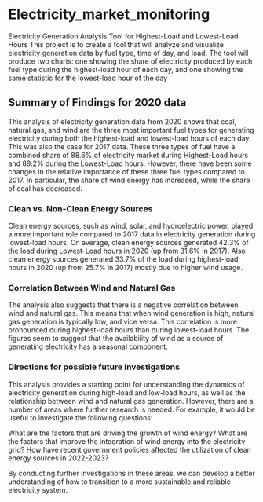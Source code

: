 # Electricity_market_monitoring
Electricity Generation Analysis Tool for Highest-Load and Lowest-Load Hours
This project is to create a tool that will analyze and visualize electricity generation data by fuel type, time of day, and load. The tool will produce two charts: one showing the share of electricity produced by each fuel type during the highest-load hour of each day, and one showing the same statistic for the lowest-load hour of the day

## Summary of Findings for 2020 data
This analysis of electricity generation data from 2020 shows that coal, natural gas, and wind are the three most important fuel types for generating electricity during both the highest-load and lowest-load hours of each day. This was also the case for 2017 data. These three types of fuel have a combined share of 88.6% of electricity market during Highest-Load hours and 89.2% during the Lowest-Load hours. However, there have been some changes in the relative importance of these three fuel types compared to 2017. In particular, the share of wind energy has increased, while the share of coal has decreased.

### Clean vs. Non-Clean Energy Sources

Clean energy sources, such as wind, solar, and hydroelectric power, played a more important role compared to 2017 data in electricity generation during lowest-load hours. On average, clean energy sources generated 42.3% of the load during Lowest-Load hours in 2020 (up from 31.6% in 2017). Also clean energy sources generated 33.7% of the load during highest-load hours in 2020 (up from 25.7% in 2017) mostly due to higher wind usage. 

### Correlation Between Wind and Natural Gas

The analysis also suggests that there is a negative correlation between wind and natural gas. This means that when wind generation is high, natural gas generation is typically low, and vice versa. This correlation is more pronounced during highest-load hours than during lowest-load hours. The figures seem to suggest that the availability of wind as a source of generating electricity has a seasonal component. 


### Directions for possible future investigations

This analysis provides a starting point for understanding the dynamics of electricity generation during high-load and low-load hours, as well as the relationship between wind and natural gas generation. However, there are a number of areas where further research is needed. For example, it would be useful to investigate the following questions:

What are the factors that are driving the growth of wind energy?
What are the factors that improve the integration of wind energy into the electricity grid?
How have recent government policies affected the utilization of clean energy sources in 2022-2023?

By conducting further investigations in these areas, we can develop a better understanding of how to transition to a more sustainable and reliable electricity system.
